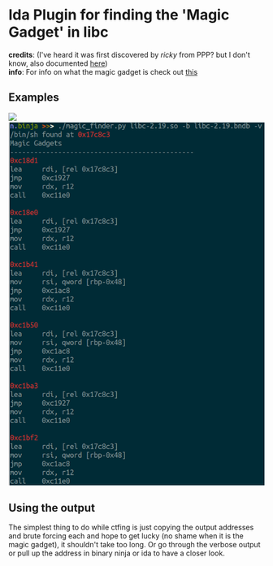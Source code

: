 # Ida Plugin for finding the 'Magic Gadget' in libc
__credits__: (I've heard it was first discovered by _ricky_ from PPP? but I don't know, also documented [here](http://j00ru.vexillium.org/?p=2485))  
__info__:    For info on what the magic gadget is check out [this](https://kimiyuki.net/blog/2016/09/16/one-gadget-rce-ubuntu-1604/)  

## Examples

![](caps/simple.png)  
![](caps/verbose.png)  

## Using the output
The simplest thing to do while ctfing is just copying the output addresses and brute forcing each and hope to get lucky (no shame when it is the magic gadget), it shouldn't take too long. Or go through the verbose output or pull up the address in binary ninja or ida to have a closer look.
